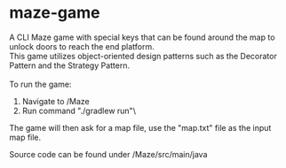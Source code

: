 # maze-game

A CLI Maze game with special keys that can be found around the map to unlock doors to reach the end platform.\
This game utilizes object-oriented design patterns such as the Decorator Pattern and the Strategy Pattern.\
\
To run the game:
1. Navigate to /Maze
2. Run command "./gradlew run"\

The game will then ask for a map file, use the "map.txt" file as the input map file.

Source code can be found under /Maze/src/main/java

